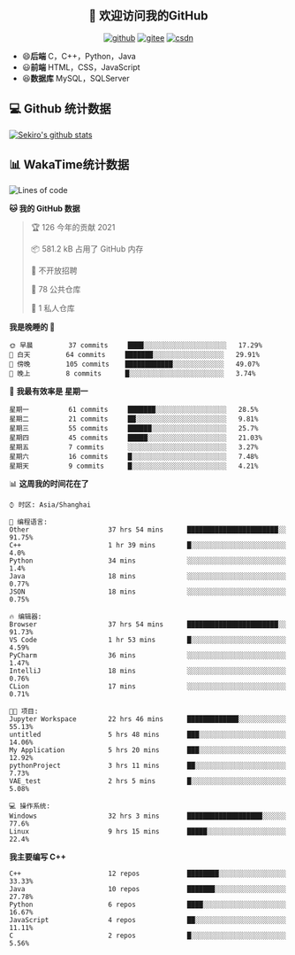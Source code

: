 <h2 align="center">👋 欢迎访问我的GitHub</h2>
<p align="center">
  <a href="https://666wxy666.github.io/"><img src="https://img.shields.io/badge/GitHub-24292e" alt="github"></a>
  <a href="https://gitee.com/wxy_666"><img src="https://img.shields.io/badge/Gitee-fe7300" alt="gitee"></a>
  <a href="https://blog.csdn.net/WXY_666"><img src="https://img.shields.io/badge/CSDN-cf000e" alt="csdn"></a>
</p>

- 😄**后端** C，C++，Python，Java
- 😃**前端** HTML，CSS，JavaScript
- 😆**数据库** MySQL，SQLServer

## 💻 Github 统计数据
[![Sekiro's github stats](https://github-readme-stats.vercel.app/api?username=666WXY666)](https://666wxy666.github.io/)

## 📊 WakaTime统计数据

<!--START_SECTION:waka-->
![Lines of code](https://img.shields.io/badge/%E4%BB%8E%E3%80%8C%E4%BD%A0%E5%A5%BD%E4%B8%96%E7%95%8C%E3%80%8D%E6%88%91%E5%B7%B2%E7%BB%8F%E5%86%99%E4%BA%86-579481%20%E8%A1%8C%E4%BB%A3%E7%A0%81-blue)

**🐱 我的 GitHub 数据** 

> 🏆 126 今年的贡献 2021
 > 
> 📦 581.2 kB 占用了 GitHub 内存 
 > 
> 🚫 不开放招聘
 > 
> 📜 78 公共仓库 
 > 
> 🔑 1 私人仓库 
 > 
**我是晚睡的 🦉** 

```text
🌞 早晨         37 commits     ████░░░░░░░░░░░░░░░░░░░░░   17.29% 
🌆 白天         64 commits     ███████░░░░░░░░░░░░░░░░░░   29.91% 
🌃 傍晚         105 commits    ████████████░░░░░░░░░░░░░   49.07% 
🌙 晚上         8 commits      █░░░░░░░░░░░░░░░░░░░░░░░░   3.74%

```
📅 **我最有效率是 星期一** 

```text
星期一          61 commits     ███████░░░░░░░░░░░░░░░░░░   28.5% 
星期二          21 commits     ██░░░░░░░░░░░░░░░░░░░░░░░   9.81% 
星期三          55 commits     ██████░░░░░░░░░░░░░░░░░░░   25.7% 
星期四          45 commits     █████░░░░░░░░░░░░░░░░░░░░   21.03% 
星期五          7 commits      ░░░░░░░░░░░░░░░░░░░░░░░░░   3.27% 
星期六          16 commits     █░░░░░░░░░░░░░░░░░░░░░░░░   7.48% 
星期天          9 commits      █░░░░░░░░░░░░░░░░░░░░░░░░   4.21%

```


📊 **这周我的时间花在了** 

```text
⌚︎ 时区: Asia/Shanghai

💬 编程语言: 
Other                    37 hrs 54 mins      ███████████████████████░░   91.75% 
C++                      1 hr 39 mins        █░░░░░░░░░░░░░░░░░░░░░░░░   4.0% 
Python                   34 mins             ░░░░░░░░░░░░░░░░░░░░░░░░░   1.4% 
Java                     18 mins             ░░░░░░░░░░░░░░░░░░░░░░░░░   0.77% 
JSON                     18 mins             ░░░░░░░░░░░░░░░░░░░░░░░░░   0.75%

🔥 编辑器: 
Browser                  37 hrs 54 mins      ███████████████████████░░   91.73% 
VS Code                  1 hr 53 mins        █░░░░░░░░░░░░░░░░░░░░░░░░   4.59% 
PyCharm                  36 mins             ░░░░░░░░░░░░░░░░░░░░░░░░░   1.47% 
IntelliJ                 18 mins             ░░░░░░░░░░░░░░░░░░░░░░░░░   0.76% 
CLion                    17 mins             ░░░░░░░░░░░░░░░░░░░░░░░░░   0.71%

🐱‍💻 项目: 
Jupyter Workspace        22 hrs 46 mins      █████████████░░░░░░░░░░░░   55.13% 
untitled                 5 hrs 48 mins       ███░░░░░░░░░░░░░░░░░░░░░░   14.06% 
My Application           5 hrs 20 mins       ███░░░░░░░░░░░░░░░░░░░░░░   12.92% 
pythonProject            3 hrs 11 mins       ██░░░░░░░░░░░░░░░░░░░░░░░   7.73% 
VAE_test                 2 hrs 5 mins        █░░░░░░░░░░░░░░░░░░░░░░░░   5.08%

💻 操作系统: 
Windows                  32 hrs 3 mins       ███████████████████░░░░░░   77.6% 
Linux                    9 hrs 15 mins       █████░░░░░░░░░░░░░░░░░░░░   22.4%

```

**我主要编写 C++** 

```text
C++                      12 repos            ████████░░░░░░░░░░░░░░░░░   33.33% 
Java                     10 repos            ███████░░░░░░░░░░░░░░░░░░   27.78% 
Python                   6 repos             ████░░░░░░░░░░░░░░░░░░░░░   16.67% 
JavaScript               4 repos             ██░░░░░░░░░░░░░░░░░░░░░░░   11.11% 
C                        2 repos             █░░░░░░░░░░░░░░░░░░░░░░░░   5.56%

```



<!--END_SECTION:waka-->

<!--
**666WXY666/666WXY666** is a ✨ _special_ ✨ repository because its `README.md` (this file) appears on your GitHub profile.

Here are some ideas to get you started:

- 🔭 I’m currently working on ...
- 🌱 I’m currently learning ...
- 👯 I’m looking to collaborate on ...
- 🤔 I’m looking for help with ...
- 💬 Ask me about ...
- 📫 How to reach me: ...
- 😄 Pronouns: ...
- ⚡ Fun fact: ...
-->
